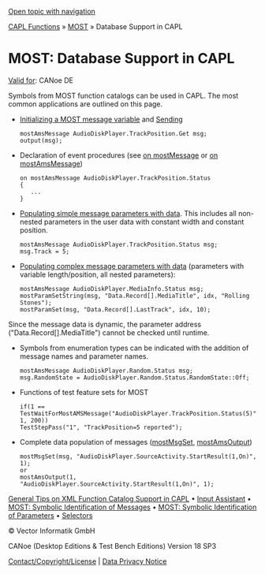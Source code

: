 [Open topic with navigation](../../../../CANoeDEFamily.htm#Topics/CAPLFunctions/MOST/CAPLfunctionsMOSTDatabaseSupport.md)

[CAPL Functions](../CAPLfunctions.md) » [MOST](CAPLfunctionsMOSTOverview.md) » Database Support in CAPL

# MOST: Database Support in CAPL

[Valid for](../../Shared/FeatureAvailability.md):  CANoe DE

Symbols from MOST function catalogs can be used in CAPL. The most common applications are outlined on this page.

- [Initializing a MOST message variable](CAPLfunctionsMOSTInitializationMessageVariables.md) and [Sending](Functions/CAPLfunctionMOSToutput.md)

  ```plaintext
  mostAmsMessage AudioDiskPlayer.TrackPosition.Get msg;
  output(msg);
  ```

- Declaration of event procedures (see [on mostMessage](EventProcedures/CAPLfunctionOnMOSTMessage.md) or [on mostAmsMessage](EventProcedures/CAPLfunctionOnMOSTAMSMessage.md))

  ```plaintext
  on mostAmsMessage AudioDiskPlayer.TrackPosition.Status
  {
     ...
  }
  ```

- [Populating simple message parameters with data](CAPLfunctionsMOSTSymIDParam.md). This includes all non-nested parameters in the user data with constant width and constant position.

  ```plaintext
  mostAmsMessage AudioDiskPlayer.TrackPosition.Status msg;
  msg.Track = 5;
  ```

- [Populating complex message parameters with data](CAPLfunctionsMOSTSymIDParam.md) (parameters with variable length/position, all nested parameters):

  ```plaintext
  mostAmsMessage AudioDiskPlayer.MediaInfo.Status msg;
  mostParamSetString(msg, "Data.Record[].MediaTitle", idx, "Rolling Stones");
  mostParamSet(msg, "Data.Record[].LastTrack", idx, 10);
  ```

Since the message data is dynamic, the parameter address ("Data.Record[].MediaTitle") cannot be checked until runtime.

- Symbols from enumeration types can be indicated with the addition of message names and parameter names.

  ```plaintext
  mostAmsMessage AudioDiskPlayer.Random.Status msg;
  msg.RandomState = AudioDiskPlayer.Random.Status.RandomState::Off;
  ```

- Functions of test feature sets for MOST

  ```plaintext
  if(1 == TestWaitForMostAMSMessage("AudioDiskPlayer.TrackPosition.Status(5)", 1, 200))
  TestStepPass("1", "TrackPosition=5 reported");
  ```

- Complete data population of messages ([mostMsgSet](Functions/CAPLfunctionMOSTMsgSet.md), [mostAmsOutput](Functions/CAPLfunctionMOSTAmsOutput.md))

  ```plaintext
  mostMsgSet(msg, "AudioDiskPlayer.SourceActivity.StartResult(1,On)", 1);
  or
  mostAmsOutput(1, "AudioDiskPlayer.SourceActivity.StartResult(1,On)", 1);
  ```

[General Tips on XML Function Catalog Support in CAPL](CAPLfunctionsMOSTXMLSupport.md) • [Input Assistant](CAPLfunctionsMOSTInputAssistant.md) • [MOST: Symbolic Identification of Messages](CAPLfunctionsMOSTSymIDMMessage.md) • [MOST: Symbolic Identification of Parameters](CAPLfunctionsMOSTSymIDParam.md) • [Selectors](Selectors/CAPLfunctionMOSTSelectors.md)

© Vector Informatik GmbH

CANoe (Desktop Editions & Test Bench Editions) Version 18 SP3

[Contact/Copyright/License](../../Shared/ContactCopyrightLicense.md) | [Data Privacy Notice](https://www.vector.com/int/en/company/get-info/privacy-policy/)
